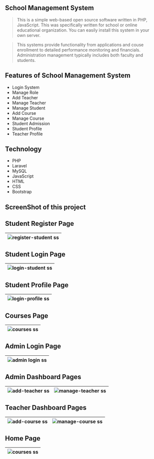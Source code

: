 ## School Management System
<blockquote><p>This is a simple web-based open source software written in PHP, JavaScript. This was specifically written for school or online educational organization. You can easily install this system in your own server.</p></blockquote>
<blockquote><p>This systems provide functionality from applications and couse enrollment to detailed performance monitoring and financials. Administration management typically includes both faculty and students.</p></blockquote>

## Features of School Management System
<ul>
    <li>Login System</li>
    <li>Manage Role</li>
    <li>Add Teacher</li>
    <li>Manage Teacher</li>
    <li>Manage Student</li>
    <li>Add Course</li>
    <li>Manage Course</li>
    <li>Student Admission</li>
    <li>Student Profile</li>
    <li>Teacher Profile</li>
</ul>

## Technology
<ul>
    <li>PHP</li>
    <li>Laravel</li>
    <li>MySQL</li>
    <li>JavaScript</li>
    <li>HTML</li>
    <li>CSS</li>
    <li>Bootstrap</li>
</ul>

## ScreenShot of this project
## Student Register Page
<table>
    <thead>
        <tr>
            <th>
                <img src="screenshots/register-std.png" alt="register-student ss">
            </th>
        </tr>
    </thead>
</table>

## Student Login Page
<table>
    <thead>
        <tr>
            <th>
                <img src="screenshots/std-login.png" alt="login-student ss">
            </th>
        </tr>
    </thead>
</table>

## Student Profile Page
<table>
    <thead>
        <tr>
            <th>
                <img src="screenshots/student-profile.png" alt="login-profile ss">
            </th>
        </tr>
    </thead>
</table>

## Courses Page
<table>
    <thead>
        <tr>
            <th>
                <img src="screenshots/courses.png" alt="courses ss">
            </th>
        </tr>
    </thead>
</table>

## Admin Login Page
<table>
    <thead>
        <tr>
            <th>
                <img src="screenshots/admin-login.png" alt="admin login ss">
            </th>
        </tr>
    </thead>
</table>

## Admin Dashboard Pages
<table>
    <thead>
        <tr>
            <th>
                <img src="screenshots/add-teacher.png" alt="add-teacher ss">
            </th>
            <th>
                <img src="screenshots/manage-teacher.png" alt="manage-teacher ss">
            </th>
        </tr>
    </thead>
</table>

## Teacher Dashboard Pages
<table>
    <thead>
        <tr>
           <th>
                <img src="screenshots/add-course.png" alt="add-course ss">
            </th>
            <th>
                <img src="screenshots/manage-course.png" alt="manage-course ss">
            </th>
        </tr>
    </thead>
</table>

## Home Page
<table>
    <thead>
        <tr>
            <th>
                <img src="screenshots/home-page.png" alt="courses ss">
            </th>
        </tr>
    </thead>
</table>